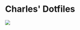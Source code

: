 # Charles' Dotfiles
![](https://github.com/cc506/dotfiles/blob/master/Screenshot_from_2019-04-14_19-12-34.png)<br/>


